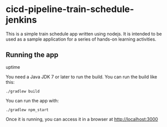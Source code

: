 # cicd-pipeline-train-schedule-jenkins

This is a simple train schedule app written using nodejs. It is intended to be used as a sample application for a series of hands-on learning activities.

## Running the app

uptime

You need a Java JDK 7 or later to run the build. You can run the build like this:

    ./gradlew build

You can run the app with:

    ./gradlew npm_start

Once it is running, you can access it in a browser at [http://localhost:3000](http://localhost:3000)
